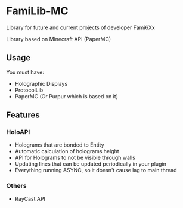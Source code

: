 # FamiLib-MC

Library for future and current projects of developer Fami6Xx

Library based on Minecraft API (PaperMC)

## Usage

You must have:
- Holographic Displays
- ProtocolLib
- PaperMC (Or Purpur which is based on it)

## Features

### HoloAPI
- Holograms that are bonded to Entity
- Automatic calculation of holograms height
- API for Holograms to not be visible through walls
- Updating lines that can be updated periodically in your plugin
- Everything running ASYNC, so it doesn't cause lag to main thread

### Others
- RayCast API